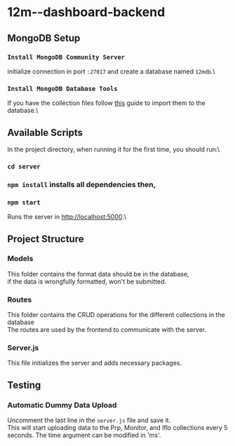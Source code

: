 # 12m--dashboard-backend

## MongoDB Setup

### `Install MongoDB Community Server`

initialize connection in port `:27017` and create a database named `12mdb`.\

### `Install MongoDB Database Tools`

If you have the collection files follow [this](https://www.geeksforgeeks.org/import-data-to-mongodb/) guide to import them to the database.\

## Available Scripts

In the project directory, when running it for the first time, you should run:\

### `cd server`
### `npm install` installs all dependencies then,
### `npm start`

Runs the server in [http://localhost:5000](http://localhost:5000).\

## Project Structure

### Models

This folder contains the format data should be in the database,\
if the data is wrongfully formatted, won't be submitted.

### Routes

This folder contains the CRUD operations for the different collections in the database\
The routes are used by the frontend to communicate with the server.

### Server.js

This file initializes the server and adds necessary packages.

## Testing

### Automatic Dummy Data Upload

Uncomment the last line in the `server.js` file and save it.\
This will start uploading data to the Prp, Monitor, and Iflo collections
every 5 seconds. The time argument can be modified in 'ms'.
